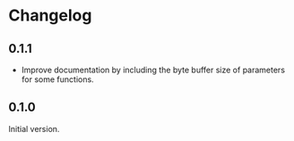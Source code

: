 # Changelog

## 0.1.1

- Improve documentation by including the byte buffer size of parameters for some functions.

## 0.1.0

Initial version.